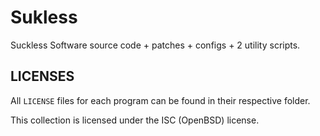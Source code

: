 # Sukless

Suckless Software source code + patches + configs + 2 utility scripts.

## LICENSES

All `LICENSE` files for each program can be found in their respective folder.

This collection is licensed under the ISC (OpenBSD) license.
